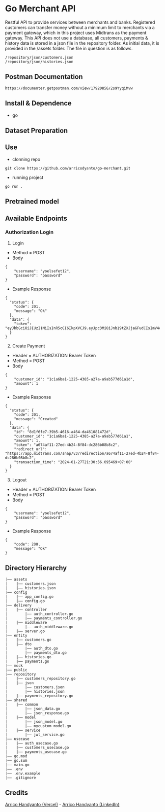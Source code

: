 # Go Merchant API

Restful API to provide services between merchants and banks. Registered customers can transfer money
without a minimum limit to merchants via a payment gateway, which in this project uses Midtrans as
the payment gateway. This API does not use a database, all customers, payments & history data is
stored in a json file in the repository folder. As initial data, it is provided in the /assets
folder. The file in question is as follows.

```
/repository/json/customers.json
/repository/json/histories.json
```

## Postman Documentation

```
https://documenter.getpostman.com/view/17920856/2s9YyqiMvw
```

## Install & Dependence

- go

## Dataset Preparation

## Use

- clonning repo

```
git clone https://github.com/arricodyanto/go-merchant.git
```

- running project

```
go run .
```

## Pretrained model

## Available Endpoints

### Authorization Login

1. Login

- Method = POST
- Body

```
{
    "username": "yoelsefet12",
    "password": "password"
}
```

- Example Response

```
{
  "status": {
    "code": 201,
    "message": "Ok"
  },
  "data": {
    "token": "eyJhbGciOiJIUzI1NiIsInR5cCI6IkpXVCJ9.eyJpc3MiOiJnb19tZXJjaGFudCIsImV4cCI6MTcwNjM2OTI0MywiaWF0IjoxNzA2MzY1NjQzLCJjdXN0b21lcl9pZCI6IjFjMWE2YmExLTEyMjUtNDM4NS1hMjdhLWE5YWI1NzdkNjFhMSJ9.SAkCGZ5xCCI53gtBV8bXP_3fOeJnZwph2p2Utx66yzY"
  }
}
```

2. Create Payment

- Header = AUTHORIZATION Bearer Token
- Method = POST
- Body

```
{
    "customer_id": "1c1a6ba1-1225-4385-a27a-a9ab577d61a1d",
    "amount": 1
}
```

- Example Response

```
{
  "status": {
    "code": 201,
    "message": "Created"
  },
  "data": {
    "id": "8d1f6fe7-39b5-4616-a464-da461081472d",
    "customer_id": "1c1a6ba1-1225-4385-a27a-a9ab577d61a1",
    "amount": 1,
    "token": "a674af11-27ed-4b24-8f84-dc286b08b8c2",
    "redirect_url": "https://app.midtrans.com/snap/v3/redirection/a674af11-27ed-4b24-8f84-dc286b08b8c2",
    "transaction_time": "2024-01-27T21:30:56.095469+07:00"
  }
}
```

3. Logout

- Header = AUTHORIZATION Bearer Token
- Method = POST
- Body

```
{
    "username": "yoelsefet12",
    "password": "password"
}
```

- Example Response

```
{
    "code": 200,
    "message": "Ok"
}
```

## Directory Hierarchy

```
|—— assets
|    |—— customers.json
|    |—— histories.json
|—— config
|    |—— app_config.go
|    |—— config.go
|—— delivery
|    |—— controller
|        |—— auth_controller.go
|        |—— payments_controller.go
|    |—— middleware
|        |—— auth_middleware.go
|    |—— server.go
|—— entity
|    |—— customers.go
|    |—— dto
|        |—— auth_dto.go
|        |—— payments_dto.go
|    |—— histories.go
|    |—— payments.go
|—— mock
|—— public
|—— repository
|    |—— customers_repository.go
|    |—— json
|        |—— customers.json
|        |—— histories.json
|    |—— payments_repository.go
|—— shared
|    |—— common
|        |—— json_data.go
|        |—— json_response.go
|    |—— model
|        |—— json_model.go
|        |—— mycustom_model.go
|    |—— service
|        |—— jwt_service.go
|—— usecase
|    |—— auth_usecase.go
|    |—— customers_usecase.go
|    |—— payments_usecase.go
|—— go.mod
|—— go.sum
|—— main.go
|—— .env
|—— .env.example
|—— .gitignore
```

## Credits

[Arrico Handyanto (Vercel)](https://arricohandyanto.vercel.app) -
[Arrico Handyanto (LinkedIn)](https://www.linkedin.com/in/arricohandyanto/)
